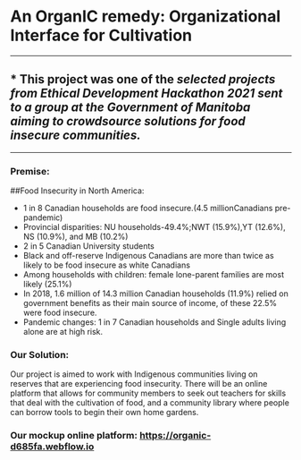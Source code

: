 # An OrganIC remedy: Organizational Interface for Cultivation 

***
 ## * This project was one of the <em> selected projects from Ethical Development Hackathon 2021 sent to a group at the Government of Manitoba aiming to crowdsource solutions for food insecure communities.</em>
***

### Premise:
##Food Insecurity in North America:
- 1 in 8 Canadian households are food insecure.(4.5 millionCanadians pre-pandemic)
- Provincial disparities: NU households-49.4%;NWT (15.9%),YT (12.6%), NS (10.9%), and MB (10.2%)
- 2 in 5 Canadian University students
- Black and off-reserve Indigenous Canadians are more than twice as likely to be food insecure as white Canadians
- Among households with children: female lone-parent families are most likely (25.1%)
- In 2018, 1.6 million of 14.3 million Canadian households (11.9%) relied on government benefits as their main source of income, of these 22.5% were food insecure.
- Pandemic changes: 1 in 7 Canadian households and Single adults living alone are at high risk.


### Our Solution:
Our project is aimed to work with Indigenous communities living on reserves that are experiencing food insecurity. There will be an online platform that allows for community members to seek out teachers for skills that deal with the cultivation of food, and a community library where people can borrow tools to begin their own home gardens.


### Our mockup online platform: https://organic-d685fa.webflow.io
